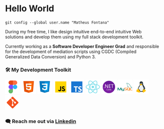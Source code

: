 # Hello World
`git config --global user.name "Matheus Fontana"`

During my free time, I like design intuitive end-to-end intuitive Web solutions and develop them using my full stack development toolkit.

Currently working as a **Software Developer Engineer Grad** and responsible for the development of mediation scripts using CGDC (Compiled Generalized Data Conversion) and Python 3.

### 🛠️ **My Development Toolkit**

![figma](figma.png)
![html5](html5.png)
![css3](css3.png)
![javascript](javascript.png)
![typescript](typescript.png)
![reactjs](reactjs.png)
![dotnet](dotnet.png)
![mysql](mysql.png)
![linux](linux.png)
![git](git.png)

### 🗨️ **Reach me out** via [Linkedin](https://www.linkedin.com/in/matheusfontana)

